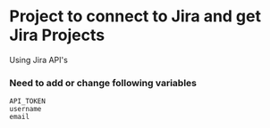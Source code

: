 # Project to connect to Jira and get Jira Projects
Using Jira API's

### Need to add or change following variables
    API_TOKEN
    username
    email
